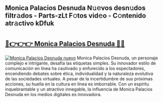 ## Monica Palacios Desnuda N𝚞𝚎vos desn𝚞dos filtr𝚊dos - Parts-zLt F𝚘tos vid𝚎o - C𝚘ntenido atr𝚊ctivo kDfuk

# <h2><a href="http://mb16v7o.tromn.icu/?c=Monica+Palacios+Desnuda">🔗👉👉👉 Monica Palacios Desnuda 🔗🔗</a></h2>

[![Monica Palacios Desnuda nuevo](https://i.imgur.com/pEAQMta.gif)](http://mb16v7o.tromn.icu/?c=Monica+Palacios+Desnuda)
Monica Palacios Desnuda, un personaje complejo e intrigante, desafía las etiquetas simples. Su innovador estilo de comunicación en línea ha cautivado y enfurecido a los espectadores, encendiendo debates sobre ética, individualidad y la naturaleza evolutiva de las sociedades virtuales. A pesar de la incertidumbre de sus próximas acciones, su huella en la cultura en línea es imborrable. Con un espíritu inquebrantable y un atractivo innegable, la influencia de Monica Palacios Desnuda en los medios digitales es innovadora.
